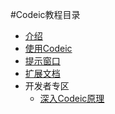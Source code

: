 #Codeic教程目录

* [介绍](http://ambicour.github.io/Codeic/介绍.html)
* [使用Codeic](http://ambicour.github.io/Codeic/使用Codeic.html)
* [提示窗口](http://ambicour.github.io/Codeic/提示窗口.html)
* [扩展文档](http://ambicour.github.io/Codeic/扩展文档.html)
* 开发者专区
	* [深入Codeic原理](http://ambicour.github.io/Codeic/深入Codeic原理.html)